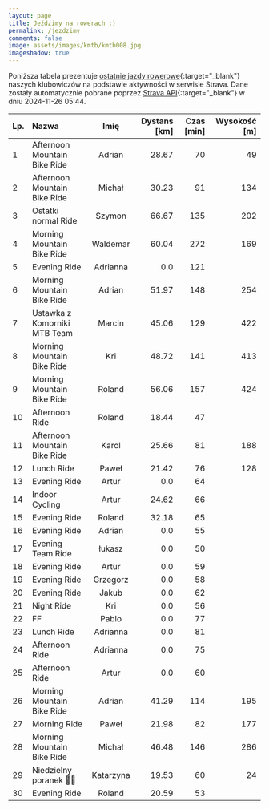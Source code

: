 ```yaml
---
layout: page
title: Jeździmy na rowerach :)
permalink: /jezdzimy
comments: false
image: assets/images/kmtb/kmtb008.jpg
imageshadow: true
---
```


Poniższa tabela prezentuje [ostatnie jazdy rowerowe](https://www.strava.com/clubs/336381){:target="_blank"} naszych klubowiczów na podstawie aktywności w serwisie Strava. Dane zostały automatycznie pobrane poprzez [Strava API](https://developers.strava.com/docs/reference/#api-Clubs-getClubActivitiesById){:target="_blank"} w dniu 2024-11-26 05:44.

Lp. | Nazwa | Imię | Dystans [km] | Czas [min] | Wysokość [m]
:--- | :--- | :---: | ---: | ---: | ---:
1|Afternoon Mountain Bike Ride|Adrian|28.67|70|49
2|Afternoon Mountain Bike Ride|Michał|30.23|91|134
3|Ostatki normal Ride|Szymon|66.67|135|202
4|Morning Mountain Bike Ride|Waldemar|60.04|272|169
5|Evening Ride|Adrianna|0.0|121|
6|Morning Mountain Bike Ride|Adrian|51.97|148|254
7|Ustawka z Komorniki MTB Team|Marcin|45.06|129|422
8|Morning Mountain Bike Ride|Kri|48.72|141|413
9|Morning Mountain Bike Ride|Roland|56.06|157|424
10|Afternoon Ride|Roland|18.44|47|
11|Afternoon Mountain Bike Ride|Karol|25.66|81|188
12|Lunch Ride|Paweł|21.42|76|128
13|Evening Ride|Artur|0.0|64|
14|Indoor Cycling|Artur|24.62|66|
15|Evening Ride|Roland|32.18|65|
16|Evening Ride|Adrian|0.0|55|
17|Evening Team Ride|łukasz|0.0|50|
18|Evening Ride|Artur|0.0|59|
19|Evening Ride|Grzegorz|0.0|58|
20|Evening Ride|Jakub|0.0|62|
21|Night Ride|Kri|0.0|56|
22|FF|Pablo|0.0|77|
23|Lunch Ride|Adrianna|0.0|81|
24|Afternoon Ride|Adrianna|0.0|75|
25|Afternoon Ride|Artur|0.0|60|
26|Morning Mountain Bike Ride|Adrian|41.29|114|195
27|Morning Ride|Paweł|21.98|82|177
28|Morning Mountain Bike Ride|Michał|46.48|146|286
29|Niedzielny poranek 💚🚴|Katarzyna|19.53|60|24
30|Evening Ride|Roland|20.59|53|
